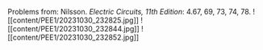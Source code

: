 Problems from: Nilsson. *Electric Circuits, 11th Edition*: 4.67, 69, 73, 74, 78.
![[content/PEE1/20231030_232825.jpg]]
![[content/PEE1/20231030_232844.jpg]]
![[content/PEE1/20231030_232852.jpg]]